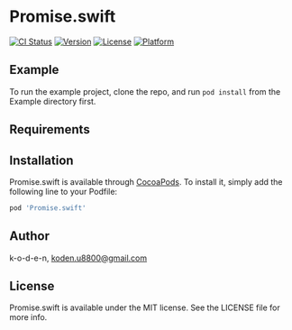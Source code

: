 # Promise.swift

[![CI Status](http://img.shields.io/travis/k-o-d-e-n/Promise.swift.svg?style=flat)](https://travis-ci.org/k-o-d-e-n/Promise.swift)
[![Version](https://img.shields.io/cocoapods/v/Promise.swift.svg?style=flat)](http://cocoapods.org/pods/Promise.swift)
[![License](https://img.shields.io/cocoapods/l/Promise.swift.svg?style=flat)](http://cocoapods.org/pods/Promise.swift)
[![Platform](https://img.shields.io/cocoapods/p/Promise.swift.svg?style=flat)](http://cocoapods.org/pods/Promise.swift)

## Example

To run the example project, clone the repo, and run `pod install` from the Example directory first.

## Requirements

## Installation

Promise.swift is available through [CocoaPods](http://cocoapods.org). To install
it, simply add the following line to your Podfile:

```ruby
pod 'Promise.swift'
```

## Author

k-o-d-e-n, koden.u8800@gmail.com

## License

Promise.swift is available under the MIT license. See the LICENSE file for more info.
